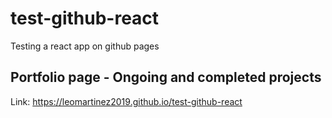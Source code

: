 # test-github-react
Testing a react app on github pages

## Portfolio page - Ongoing and completed projects
Link: https://leomartinez2019.github.io/test-github-react

